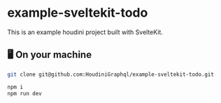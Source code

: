 # example-sveltekit-todo

This is an example houdini project built with SvelteKit.

## 🖥️ On your machine

```sh
git clone git@github.com:HoudiniGraphql/example-sveltekit-todo.git

npm i
npm run dev
```
